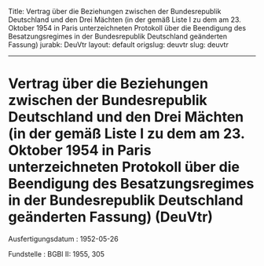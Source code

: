 Title: Vertrag über die Beziehungen zwischen der Bundesrepublik Deutschland und den
  Drei Mächten (in der gemäß Liste I zu dem am 23. Oktober 1954 in Paris unterzeichneten
  Protokoll über die Beendigung des Besatzungsregimes in der Bundesrepublik Deutschland
  geänderten Fassung)
jurabk: DeuVtr
layout: default
origslug: deuvtr
slug: deuvtr

---

# Vertrag über die Beziehungen zwischen der Bundesrepublik Deutschland und den Drei Mächten (in der gemäß Liste I zu dem am 23. Oktober 1954 in Paris unterzeichneten Protokoll über die Beendigung des Besatzungsregimes in der Bundesrepublik Deutschland geänderten Fassung) (DeuVtr)

Ausfertigungsdatum
:   1952-05-26

Fundstelle
:   BGBl II: 1955, 305

